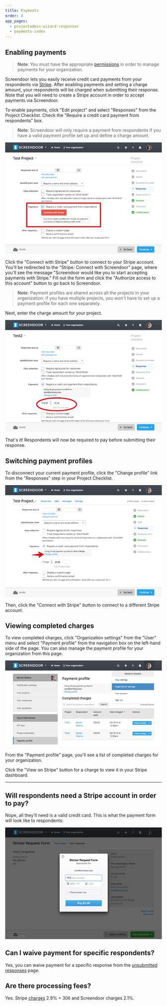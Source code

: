 ```yaml
---
title: Payments
order: 4
app_pages:
  - projectadmin-wizard-responses
  - payments-index
---
```


## Enabling payments

> **Note**: You must have the appropriate [permissions](/articles/dashboard/accounts/managing_users.html#managing-user-permissions) in order to manage payments for your organization.

Screendoor lets you easily receive credit card payments from your respondents via [Stripe](https://stripe.com/). After enabling payments and setting a charge amount, your respondents will be charged when submitting their response. Note that you will need to create a Stripe account in order to accept payments via Screendoor.

To enable payments, click "Edit project" and select "Responses" from the Project Checklist. Check the "Require a credit card payment from respondents" box.

> **Note**: Screendoor will only require a payment from respondents if you have a valid payment profile set up and define a charge amount.

![require payment](../images/require_payment.png)

Click the "Connect with Stripe" button to connect to your Stripe account. You'll be redirected to the "Stripe: Connect with Screendoor" page, where you'll see the message "Screendoor would like you to start accepting payments with Stripe." Fill out the form and click the "Authorize access to this account" button to go back to Screendoor.

> **Note**: Payment profiles are shared across all the projects in your organization: if you have multiple projects, you won't have to set up a payment profile for each one separately. 

Next, enter the charge amount for your project.

![charge amount](../images/charge_amount.png)

That's it! Respondents will now be required to pay before submitting their response.

## Switching payment profiles

To disconnect your current payment profile, click the "Change profile" link from the "Responses" step in your Project Checklist.

![change profile](../images/change_profile.png)

Then, click the "Connect with Stripe" button to connect to a different Stripe account.

## Viewing completed charges

To view completed charges, click "Organization settings" from the "User" menu and select "Payment profile" from the navigation box on the left-hand side of the page. You can also manage the payment profile for your organization from this page.

![organization settings](../images/completed_charges.png)

From the "Payment profile" page, you'll see a list of completed charges for your organization.

Click the "View on Stripe" button for a charge to view it in your Stripe dashboard.

---

## Will respondents need a Stripe account in order to pay?
Nope, all they'll need is a valid credit card. This is what the payment form will look like to respondents:

![payment form](../images/payment_form.png)

## Can I waive payment for specific respondents?
Yes, you can waive payment for a specific response from the [unsubmitted responses](../responses/viewing_unsubmitted_responses.html#waiving-payment-for-a-specific-response) page.

## Are there processing fees?
Yes. Stripe [charges](https://stripe.com/us/pricing) 2.9% + 30&cent; and Screendoor charges 2.1%.

